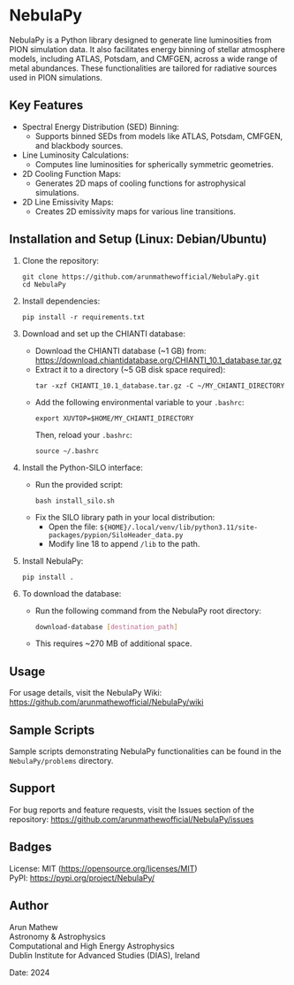 
NebulaPy
========

NebulaPy is a Python library designed to generate line luminosities from PION simulation data. It also facilitates energy binning of stellar atmosphere models, including ATLAS, Potsdam, and CMFGEN, across a wide range of metal abundances. These functionalities are tailored for radiative sources used in PION simulations.

Key Features
------------
- Spectral Energy Distribution (SED) Binning:
  - Supports binned SEDs from models like ATLAS, Potsdam, CMFGEN, and blackbody sources.
- Line Luminosity Calculations:
  - Computes line luminosities for spherically symmetric geometries.
- 2D Cooling Function Maps:
  - Generates 2D maps of cooling functions for astrophysical simulations.
- 2D Line Emissivity Maps:
  - Creates 2D emissivity maps for various line transitions.

Installation and Setup (Linux: Debian/Ubuntu)
---------------------------------------------
1. Clone the repository:
   ```
   git clone https://github.com/arunmathewofficial/NebulaPy.git
   cd NebulaPy
   ```

2. Install dependencies:
   ```
   pip install -r requirements.txt
   ```

3. Download and set up the CHIANTI database:
   - Download the CHIANTI database (~1 GB) from:
     https://download.chiantidatabase.org/CHIANTI_10.1_database.tar.gz
   - Extract it to a directory (~5 GB disk space required):
     ```
     tar -xzf CHIANTI_10.1_database.tar.gz -C ~/MY_CHIANTI_DIRECTORY
     ```
   - Add the following environmental variable to your `.bashrc`:
     ```
     export XUVTOP=$HOME/MY_CHIANTI_DIRECTORY
     ```
     Then, reload your `.bashrc`:
     ```
     source ~/.bashrc
     ```

4. Install the Python-SILO interface:
   - Run the provided script:
     ```
     bash install_silo.sh
     ```
   - Fix the SILO library path in your local distribution:
     - Open the file:
       `${HOME}/.local/venv/lib/python3.11/site-packages/pypion/SiloHeader_data.py`
     - Modify line 18 to append `/lib` to the path.

5. Install NebulaPy:
   ```
   pip install .
   ```

6. To download the database: 
   - Run the following command from the NebulaPy root directory:
     ```bash
     download-database [destination_path]
     ```
   - This requires ~270 MB of additional space.

    
Usage
-----
For usage details, visit the NebulaPy Wiki:
https://github.com/arunmathewofficial/NebulaPy/wiki

Sample Scripts
--------------
Sample scripts demonstrating NebulaPy functionalities can be found in the `NebulaPy/problems` directory.

Support
-------
For bug reports and feature requests, visit the Issues section of the repository:
https://github.com/arunmathewofficial/NebulaPy/issues

Badges
------
License: MIT (https://opensource.org/licenses/MIT)  
PyPI: https://pypi.org/project/NebulaPy/

Author
------
Arun Mathew  
Astronomy & Astrophysics  
Computational and High Energy Astrophysics  
Dublin Institute for Advanced Studies (DIAS), Ireland  

Date: 2024

